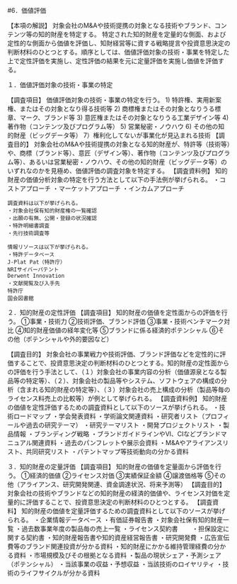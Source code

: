 #6．価値評価

【本項の解説】
対象会社のM&Aや技術提携の対象となる技術やブランド、コンテンツ等の知的財産を特定する。
特定された知的財産を定量的な側面、および定性的な側面から価値を評価し、知財経営等に資する戦略提言や投資意思決定の判断材料のひとつとする。順序としては、価値評価対象の技術・事業を特定した上で定性評価を実施し、定性評価の結果を元に定量評価を実施し価値を評価する。

１．価値評価対象の技術・事業の特定

【調査項目】
	価値評価対象の技術・事業の特定を行う。
	1) 特許権、実用新案権、またはその対象となり得る技術等
	2) 商標権またはその対象となりうる標章、マーク、ブランド等
	3) 意匠権またはその対象となりうる工業デザイン等
	4) 著作物（コンテンツ及びプログラム等）
	5) 営業秘密・ノウハウ
	6) その他の知的財産（ビッグデータ等）
	7）権利化してないが事業化が見込まれる技術
【調査目的】
	対象会社のM&Aや技術提携の対象となる知的財産が、特許等（技術等）や、商標（ブランド等）、意匠（デザイン等）、著作物（コンテンツ及びプログラム等）、あるいは営業秘密・ノウハウ、その他の知的財産（ビッグデータ等）のいずれなのかを見極め、価値評価の調査対象を特定する。
【調査資料例】
	知的財産の価値分析対象の特定を行う方法として以下の手法例が挙げられる。
	・コストアプローチ
	・マーケットアプローチ
	・インカムアプローチ

	調査資料は以下が挙げられる。
	・対象会社保有知的財産権の一覧確認
	・出願の有無、公開・登録の状況確認
	・特許明細書調査
	・先行技術調査等

	情報リソースは以下が挙げられる。
	・特許データベース
	J-Plat Pat（特許庁）
	NRIサイバーパテント
	Derwent Innovation
	・文献閲覧及び入手先
	特許庁
	国会図書館


２．知的財産の定性評価
【調査項目】
	知的財産の価値を定性面からの評価を行う。
	①事業・技術力
	②技術評価、ブランド評価
	③事業・技術ベンチマーク対比
	④知的財産価値の経年変化等
	⑤ブランドに係る経済的ポテンシャル
	⑥その他（ポテンシャルや外的要因など）

【調査目的】
	対象会社の事業戦力や技術評価、ブランド評価などを定性的に評価することで、投資意思決定の判断材料のひとつとする。知的財産の定性面からの評価を行う手法として、（１）対象会社の事業内容の分析（価値源泉となる製品等の特定等）、（２）、対象会社の製品等やシステム、ソフトウェアの構成の分析（含まれる知的財産の特定等）、（３）対象会社の売上構成の分析（製品等毎のライセンス料売上の比較等）が例として挙げられる。
【調査資料例】
	知的財産の価値を定性評価するための調査資料として以下のソースが挙げられる。
	・技術ロードマップ
	・学会発表資料
	・学術論文関連資料
	・研究者リスト（プロフィールや過去の研究テーマ）
	・研究テーマリスト
	・開発プロジェクトリスト
	・製品情報
	・ブランディング戦略
	・ブランドガイドラインやVI、CIなどブランドマニュアル関連資料
	・過去のパンフレットや展示会資料
	・M&Aやアライアンスリスト、共同研究リスト
	・パテントマップ等技術動向の分かる資料


３．知的財産の定量評価
【調査項目】
	知的財産の価値を定量面から評価を行う。
	①経済的価値
	②ライセンス対価
	③実績保証金額
	④譲渡価格等
	⑤その他（アライアンス、研究開発関連、資金調達状況、将来予測等）
【調査目的】
	対象会社の技術やブランドなどの知的財産の経済的価値や、ライセンス対価を定量的に評価することで、投資意思決定の判断材料のひとつとする。
【調査資料】
	知的財産の価値を定量評価するための調査資料として以下のソースが挙げられる。
	・企業情報データベース
	・有価証券報告書
	・対象会社保有知的財産一覧
	・過去数事業年度の製品毎の売上一覧
	・ライセンス契約書　　
	・担保設定に関する契約書
	・知的財産報告書や知的資産経営報告書
	・研究開発費
	・広告宣伝費等のブランド関連投資が分かる資料
	・知的財産にかかる維持管理経費の分かる資料
	・市場規模及びその根拠となる資料
	・製品の現状シェア・予測シェア（ポテンシャル）
	・当該事業の収益・予想収益
	・当該技術のロイヤリティ
	・技術のライフサイクルが分かる資料
